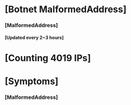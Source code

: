 # [Botnet MalformedAddress]
### [MalformedAddress]
#### [Updated every 2~3 hours]

# [Counting 4019 IPs]

# [Symptoms] 
###   [MalformedAddress]
